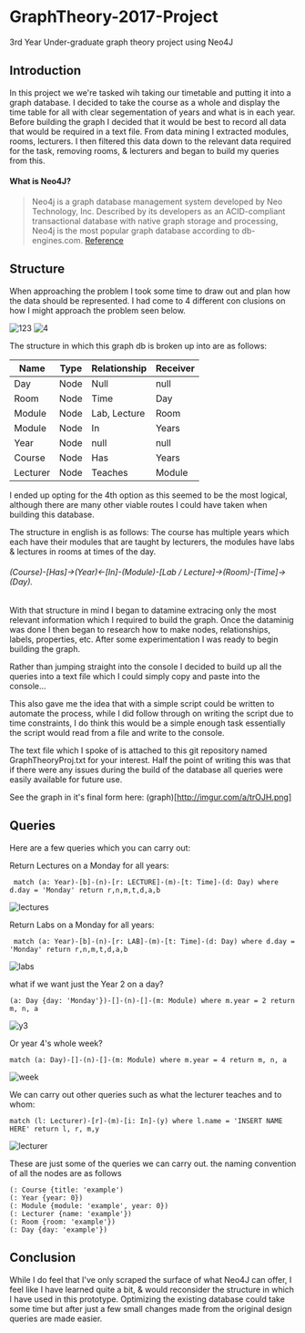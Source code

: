 # GraphTheory-2017-Project
3rd Year Under-graduate graph theory project using Neo4J

## Introduction

In this project we we're tasked wih taking our timetable and putting it into a graph database.
I decided to take the course as a whole and display the time table for all with clear segementation of years and what is in each year.
Before building the graph I decided that it would be best to record all data that would be required in a text file. 
From data mining I extracted modules, rooms, lecturers. I then filtered this data down to the relevant data required for the task, removing rooms, & lecturers and began to build my queries from this.

#### What is Neo4J?

> Neo4j is a graph database management system developed by Neo Technology, Inc. 
> Described by its developers as an ACID-compliant transactional database with native graph storage and processing, 
> Neo4j is the most popular graph database according to db-engines.com. [Reference](https://en.wikipedia.org/wiki/Neo4j)

## Structure

When approaching the problem I took some time to draw out and plan how the data should be represented.
I had come to 4 different con clusions on how I might approach the problem seen below.

![123](http://imgur.com/5YqFuIo.png)
![4](http://imgur.com/FkuX635.png)

The structure in which this graph db is broken up into are as follows:

| Name | Type | Relationship | Receiver |
| --- | --- | --- | --- |
| Day | Node | Null | null |
| Room | Node | Time | Day |
| Module | Node | Lab, Lecture | Room |
| Module | Node | In | Years |
| Year | Node | null | null |
| Course | Node | Has | Years |
| Lecturer | Node | Teaches | Module |

I ended up opting for the 4th option as this seemed to be the most logical, although there are many other viable routes I could have taken
when building this database. 

The structure in english is as follows: The course has multiple years which each have their modules that are taught by lecturers, the modules have labs & lectures in rooms at times of the day. 
###### (Course)-[Has]->(Year)<-[In]-(Module)-[Lab / Lecture]->(Room)-[Time]->(Day).

With that structure in mind I began to datamine extracing only the most relevant information which I required to build the graph.
Once the dataminig was done I then began to research how to make nodes, relationships, labels, properties, etc.
After some experimentation I was ready to begin building the graph. 

Rather than jumping straight into the console I decided to build up all the queries into a text file which I could simply copy and paste into the console...

This also gave me the idea that with a simple script could be written to automate the process, while I did follow through on writing the script due to time constraints, I do think this would be a simple enough task essentially the script would read from a file and write to the console.

The text file which I spoke of is attached to this git repository named GraphTheoryProj.txt for your interest.
Half the point of writing this was that if there were any issues during the build of the database all queries were easily available for future use. 

See the graph in it's final form here:
(graph)[http://imgur.com/a/trOJH.png]

## Queries

Here are a few queries which you can carry out:

Return Lectures on a Monday for all years:
```
 match (a: Year)-[b]-(n)-[r: LECTURE]-(m)-[t: Time]-(d: Day) where d.day = 'Monday' return r,n,m,t,d,a,b
```
![lectures](http://imgur.com/rSWuXV2.png)

Return Labs on a Monday for all years:
```
 match (a: Year)-[b]-(n)-[r: LAB]-(m)-[t: Time]-(d: Day) where d.day = 'Monday' return r,n,m,t,d,a,b
```
![labs](http://imgur.com/oO8gOrP.png)

what if we want just the Year 2 on a day?
```
(a: Day {day: 'Monday'})-[]-(n)-[]-(m: Module) where m.year = 2 return m, n, a
```
![y3](http://imgur.com/6vGF6kv.png)

Or year 4's whole week?
```
match (a: Day)-[]-(n)-[]-(m: Module) where m.year = 4 return m, n, a
```
![week](http://imgur.com/Jf50YiD.png)

We can carry out other queries such as what the lecturer teaches and to whom:
```
match (l: Lecturer)-[r]-(m)-[i: In]-(y) where l.name = 'INSERT NAME HERE' return l, r, m,y
```
![lecturer](http://imgur.com/rXd7FuY.png)

These are just some of the queries we can carry out. the naming convention of all the nodes are as follows
```
(: Course {title: 'example')
(: Year {year: 0})
(: Module {module: 'example', year: 0})
(: Lecturer {name: 'example'})
(: Room {room: 'example'})
(: Day {day: 'example'})
```
## Conclusion

While I do feel that I've only scraped the surface of what Neo4J can offer, I feel like I have learned quite a bit,
& would reconsider the structure in which I have used in this prototype. Optimizing the existing database could take some time
but after just a few small changes made from the original design queries are made easier.


 
